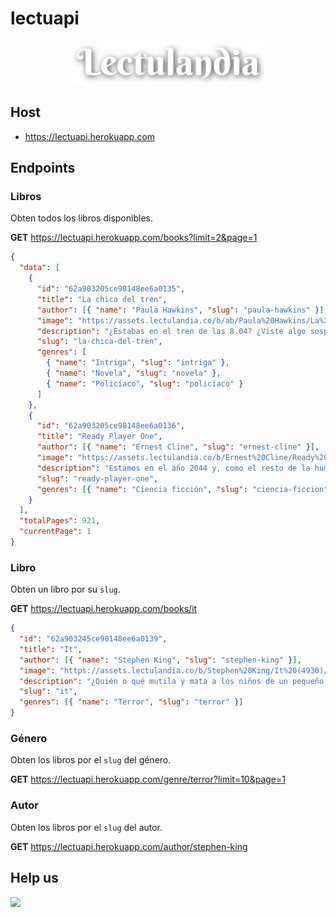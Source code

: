 # lectuapi

<p align="center">
  <a>
    <img src="lectulandia.png" height="70px">
  </a>
</p>

## Host

- https://lectuapi.herokuapp.com

## Endpoints

### Libros

Obten todos los libros disponibles.

**GET** https://lectuapi.herokuapp.com/books?limit=2&page=1

```json
{
  "data": [
    {
      "id": "62a903205ce98148ee6a0135",
      "title": "La chica del tren",
      "author": [{ "name": "Paula Hawkins", "slug": "paula-hawkins" }],
      "image": "https://assets.lectulandia.co/b/ab/Paula%20Hawkins/La%20chica%20del%20tren%20(1)/big.jpg",
      "description": "¿Estabas en el tren de las 8.04? ¿Viste algo sospechoso? Rachel, sí. Rachel toma siempre el tren de las 8.04 h. Cada mañana lo mismo: el mismo paisaje, las mismas casas… y la misma parada en la señal roja. Son solo unos segundos, pero le permiten observar a una pareja desayunando tranquilamente en su terraza.Siente que los conoce y se inventa unos nombres para ellos: Jess y Jason. Su vida es perfecta, no como la suya. Pero un día ve algo. Sucede muy deprisa, pero es suficiente. ¿Y si Jess y Jason no son tan felices como ella cree? ¿Y si nada es lo que parece? Tú no la conoces. Ella a ti, sí.",
      "slug": "la-chica-del-tren",
      "genres": [
        { "name": "Intriga", "slug": "intriga" },
        { "name": "Novela", "slug": "novela" },
        { "name": "Policíaco", "slug": "policiaco" }
      ]
    },
    {
      "id": "62a903205ce98148ee6a0136",
      "title": "Ready Player One",
      "author": [{ "name": "Ernest Cline", "slug": "ernest-cline" }],
      "image": "https://assets.lectulandia.co/b/Ernest%20Cline/Ready%20Player%20One%20(4836)/big.jpg",
      "description": "Estamos en el año 2044 y, como el resto de la humanidad, Wade Watts prefiere mil veces el videojuego de OASIS al cada vez más sombrío mundo real. Se afirma que esconde las piezas de un rompecabezas diabólico cuya resolución conduce a una fortuna incalculable. Durante años, millones de humanos han intentado dar con ellas, sin éxito. De repente, Wade logra resolver el primer rompecabezas del premio, y a partir de ese momento debe competir contra miles de jugadores para conseguir el trofeo. La única forma de sobrevivir es ganar. ‘Ready Player One’, el impresionante debut de Ernest Cline, está revolucionando la literatura de género en Estados Unidos. Antes incluso de su publicación, convenció a la Warner Bros., de convertirlo en su próxima gran producción, a agentes y editores de medio mundo de que compraran sus derechos, y cautivó a autores de la talla de Charlaine Harris y Patrick Rothfuss, a quien, según ha confesado, le pareció un libro escrito por él mismo. Desde entonces, esta novela ha seducido a la crítica y ha alcanzado las listas de más vendidos del New York Times y Amazon.",
      "slug": "ready-player-one",
      "genres": [{ "name": "Ciencia ficción", "slug": "ciencia-ficcion" }]
    }
  ],
  "totalPages": 921,
  "currentPage": 1
}
```

### Libro

Obten un libro por su `slug`.

**GET** https://lectuapi.herokuapp.com/books/it

```json
{
  "id": "62a903245ce98148ee6a0139",
  "title": "It",
  "author": [{ "name": "Stephen King", "slug": "stephen-king" }],
  "image": "https://assets.lectulandia.co/b/Stephen%20King/It%20(4930)/big.jpg",
  "description": "¿Quién o qué mutila y mata a los niños de un pequeño pueblo norteamericano? ¿Por qué llega cíclicamente el horror a Derry en forma de un payaso siniestro que va sembrando la destrucción a su paso? Esto es lo que se proponen averiguar los protagonistas de esta novela. Tras veintisiete años de tranquilidad y lejanía una antigua promesa infantil les hace volver al lugar en el que vivieron su infancia y juventud como una terrible pesadilla. Regresan a Derry para enfrentarse con su pasado y enterrar definitivamente la amenaza que los amargó durante su niñez. Saben que pueden morir, pero son conscientes de que no conocerán la paz hasta que aquella cosa sea destruida para siempre. It es una de las novelas más ambiciosas de Stephen King, donde ha logrado perfeccionar de un modo muy personal las claves del género de terror.",
  "slug": "it",
  "genres": [{ "name": "Terror", "slug": "terror" }]
}
```

### Género

Obten los libros por el `slug` del género.

**GET** https://lectuapi.herokuapp.com/genre/terror?limit=10&page=1

### Autor

Obten los libros por el `slug` del autor.

**GET** https://lectuapi.herokuapp.com/author/stephen-king

## Help us

<a href="https://www.buymeacoffee.com/golang4us" target="_blank">
<img src="https://camo.githubusercontent.com/2e6f39f21c4d34ba1a4b01c34d27bb7e9dabb7d5c01fc8a4a2f1a571c36f4d5e/68747470733a2f2f63646e2e6275796d6561636f666665652e636f6d2f627574746f6e732f76322f64656661756c742d79656c6c6f772e706e673f773d33383426713d3735" width="200">
</a>
